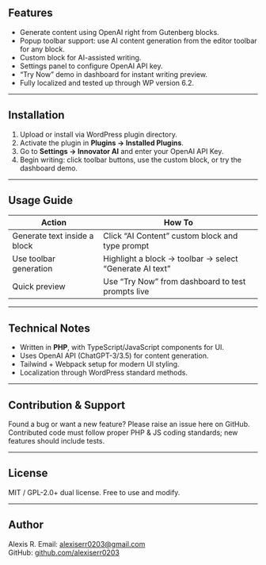 ## Features

- Generate content using OpenAI right from Gutenberg blocks.  
- Popup toolbar support: use AI content generation from the editor toolbar for any block.  
- Custom block for AI-assisted writing.  
- Settings panel to configure OpenAI API key.  
- “Try Now” demo in dashboard for instant writing preview.  
- Fully localized and tested up through WP version 6.2.  

---

## Installation

1. Upload or install via WordPress plugin directory.  
2. Activate the plugin in **Plugins → Installed Plugins**.  
3. Go to **Settings → Innovator AI** and enter your OpenAI API Key.  
4. Begin writing: click toolbar buttons, use the custom block, or try the dashboard demo.  

---

## Usage Guide

| Action | How To |
|--------|--------|
| Generate text inside a block | Click “AI Content” custom block and type prompt |
| Use toolbar generation | Highlight a block → toolbar → select “Generate AI text” |
| Quick preview | Use “Try Now” from dashboard to test prompts live |

---

## Technical Notes

- Written in **PHP**, with TypeScript/JavaScript components for UI.  
- Uses OpenAI API (ChatGPT-3/3.5) for content generation.  
- Tailwind + Webpack setup for modern UI styling.  
- Localization through WordPress standard methods.  

---

## Contribution & Support

Found a bug or want a new feature? Please raise an issue here on GitHub.  
Contributed code must follow proper PHP & JS coding standards; new features should include tests.  

---

## License

MIT / GPL-2.0+ dual license. Free to use and modify.

---

## Author

Alexis R.
Email: alexiserr0203@gmail.com  
GitHub: [github.com/alexiserr0203](https://github.com/alexiserr0203-cpu)  